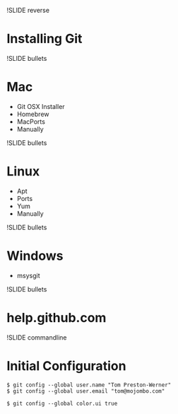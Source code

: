 !SLIDE reverse

# Installing Git

!SLIDE bullets

# Mac

* Git OSX Installer
* Homebrew
* MacPorts
* Manually

!SLIDE bullets

# Linux

* Apt
* Ports
* Yum
* Manually

!SLIDE bullets

# Windows

* msysgit

!SLIDE bullets

# help.github.com

!SLIDE commandline

# Initial Configuration

    $ git config --global user.name "Tom Preston-Werner"
    $ git config --global user.email "tom@mojombo.com"
    
    $ git config --global color.ui true
